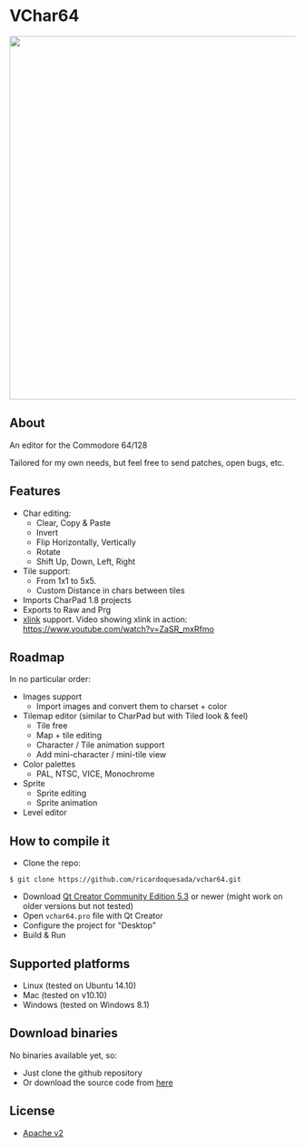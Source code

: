# VChar64

<img src="https://lh6.googleusercontent.com/-Oi4KQjCYhKY/VNpNGmcVlnI/AAAAAAABQc8/Lp3oHhWBKso/s640/Screen%2520Shot%25202015-02-10%2520at%25209.18.16%2520AM.png" width=640>

## About

An editor for the Commodore 64/128

Tailored for my own needs, but feel free to send patches, open bugs, etc.

## Features

* Char editing: 
    * Clear, Copy & Paste
    * Invert
    * Flip Horizontally, Vertically
    * Rotate
    * Shift Up, Down, Left, Right
* Tile support:
    * From 1x1 to 5x5.
    * Custom Distance in chars between tiles
* Imports CharPad 1.8 projects
* Exports to Raw and Prg
* [xlink](http://henning-bekel.de/xlink/) support. Video showing xlink in action: https://www.youtube.com/watch?v=ZaSR_mxRfmo

## Roadmap

In no particular order:

* Images support
   * Import images and convert them to charset + color
* Tilemap editor (similar to CharPad but with Tiled look & feel)
   * Tile free
   * Map + tile editing
   * Character / Tile animation support
   * Add mini-character / mini-tile view
* Color palettes
   * PAL, NTSC, VICE, Monochrome
* Sprite
   * Sprite editing
   * Sprite animation
* Level editor

## How to compile it

* Clone the repo:

```
$ git clone https://github.com/ricardoquesada/vchar64.git
```

* Download [Qt Creator Community Edition 5.3](http://www.qt.io/download/) or newer (might work on older versions but not tested)
* Open `vchar64.pro` file with Qt Creator
* Configure the project for "Desktop"
* Build & Run

## Supported platforms

* Linux (tested on Ubuntu 14.10)
* Mac (tested on v10.10)
* Windows (tested on Windows 8.1)

## Download binaries

No binaries available yet, so:

* Just clone the github repository
* Or download the source code from [here](https://github.com/ricardoquesada/vchar64/releases)

## License

* [Apache v2](http://www.apache.org/licenses/LICENSE-2.0)

